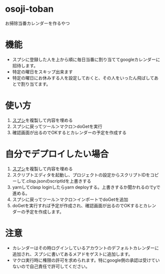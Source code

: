 # osoji-toban
お掃除当番カレンダーを作るやつ

# 機能
- スプシに登録した人を上から順に毎日当番に割り当ててgoogleカレンダーに招待します。
- 特定の曜日をスキップ出来ます
- 特定の曜日にお休みする人を設定しておくと、その人をいったん飛ばしてあとで割り当てます。

# 使い方

1. [スプシ](https://docs.google.com/spreadsheets/d/1jUQ80Czucg-SqM58kyF4lbLXFmOnS7sJpx58Z61MtB0/edit?usp=sharing)を複製して内容を埋める
1. スプシに戻ってツール＞マクロ＞doGetを実行
1. 確認画面が出るのでOKするとカレンダーの予定を作成する

# 自分でデプロイしたい場合

1. [スプシ](https://docs.google.com/spreadsheets/d/1jUQ80Czucg-SqM58kyF4lbLXFmOnS7sJpx58Z61MtB0/edit?usp=sharing)を複製して内容を埋める
1. スクリプトエディタを起動し、プロジェクトの設定からスクリプトIDをコピーして.clisp.jsonのscriptIdを上書きする
1. yarnしてclasp loginしたらyarn deployする。上書きするか聞かれるのでyで進める。
1. スプシに戻ってツール＞マクロ＞インポートでdoGetを追加
1. doGetを実行すれば予定が作成され、確認画面が出るのでOKするとカレンダーの予定を作成します。

# 注意
- カレンダーはその時ログインしているアカウントのデフォルトカレンダーに追加され、スプシに書いてあるメアドをゲストに追加します。
- マクロ実行時に権限の許可を求められます。特にgoogle側の承認は受けていないので自己責任で許可してください。
